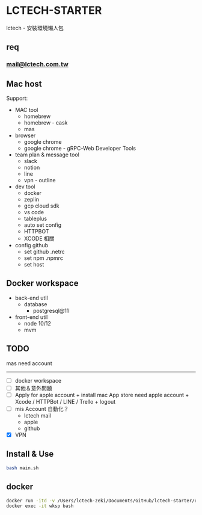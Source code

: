 # LCTECH-STARTER

lctech - 安裝環境懶人包

## req

### mail@lctech.com.tw

## Mac host

Support:

+ MAC tool
  + homebrew
  + homebrew - cask
  + mas
+ browser
  + google chrome
  + google chrome - gRPC-Web Developer Tools
+ team plan & message tool  
  + slack
  + notion
  + line
  + vpn - outline
+ dev tool
  + docker
  + zeplin
  + gcp cloud sdk
  + vs code
  + tableplus
  + auto set config
  + HTTPBOT
  + XCODE 相關
+ config github
  + set github .netrc
  + set npm .npmrc
  + set host

## Docker workspace

+ back-end utll
  + database
    + postgresql@11  
+ front-end util
  + node 10/12
  + mvm

## TODO

mas need account

---

+ [ ]  docker workspace
+ [ ]  其他＆意外問題
  + [ ]  Apply for apple account
    + install mac App store need apple account
    + Xcode / HTTPBot / LINE / Trello
    + logout
  + [ ] mis  Account 自動化？
    + lctech mail
    + apple
    + github
  + [x]  VPN

## Install & Use

```sh
bash main.sh
```

## docker

``` sh
docker run -itd -v /Users/lctech-zeki/Documents/GitHub/lctech-starter/docker_root:/mac --name wksp wksp
docker exec -it wksp bash 
```
